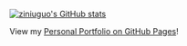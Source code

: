 

[![ziniuguo's GitHub stats](https://github-readme-stats.vercel.app/api?username=ziniuguo)](https://github.com/ziniuguo/github-readme-stats)

View my [Personal Portfolio on GitHub Pages](https://ziniuguo.github.io)!
